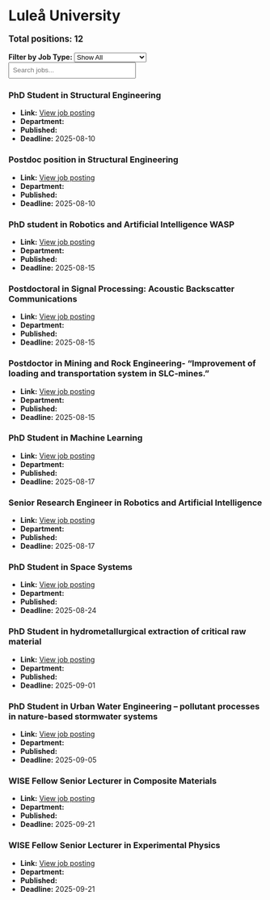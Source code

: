 # Luleå University
<p style="font-size: 1.2em; font-weight: bold;">Total positions: 12</p>


<div id="filters" style="margin: 1em 0;">
  <label for="filterType"><strong>Filter by Job Type:</strong></label>
  <select id="filterType" style="margin-right: 1em;">
    <option value="">Show All</option>
    <option value="PhD">PhD</option>
    <option value="Postdoc/Researcher">Postdoc/Researcher</option>
    <option value="Lecturer/Professor">Lecturer/Professor</option>
    <option value="Research Engineer">Research Engineer</option>    
    <option value="Other">Other</option>
  </select>
  <input type="text" id="jobFilter" placeholder="Search jobs..." style="padding: 0.5em; width: 50%;">
</div>

<div id="jobList">
<div class="job" data-type="None" style="margin-bottom: 1.5em;">

</div>

<div class="job" data-type="PhD" style="margin-bottom: 1.5em;">
<h3>PhD Student in Structural Engineering</h3>

- **Link:** [View job posting](https://www.ltu.se/en/about-ltu/work-at-ltu/vacant-positions#item-9223)
- **Department:** 
- **Published:** 
- **Deadline:** 2025-08-10

</div>

<div class="job" data-type="Postdoc/Researcher" style="margin-bottom: 1.5em;">
<h3>Postdoc position in Structural Engineering</h3>

- **Link:** [View job posting](https://www.ltu.se/en/about-ltu/work-at-ltu/vacant-positions#item-9245)
- **Department:** 
- **Published:** 
- **Deadline:** 2025-08-10

</div>

<div class="job" data-type="PhD" style="margin-bottom: 1.5em;">
<h3>PhD student in Robotics and Artificial Intelligence WASP</h3>

- **Link:** [View job posting](https://www.ltu.se/en/about-ltu/work-at-ltu/vacant-positions#item-9288)
- **Department:** 
- **Published:** 
- **Deadline:** 2025-08-15

</div>

<div class="job" data-type="Postdoc/Researcher" style="margin-bottom: 1.5em;">
<h3>Postdoctoral in Signal Processing: Acoustic Backscatter Communications</h3>

- **Link:** [View job posting](https://www.ltu.se/en/about-ltu/work-at-ltu/vacant-positions#item-9204)
- **Department:** 
- **Published:** 
- **Deadline:** 2025-08-15

</div>

<div class="job" data-type="Postdoc/Researcher" style="margin-bottom: 1.5em;">
<h3>Postdoctor in Mining and Rock Engineering- “Improvement of loading and transportation system in SLC-mines.”</h3>

- **Link:** [View job posting](https://www.ltu.se/en/about-ltu/work-at-ltu/vacant-positions#item-9274)
- **Department:** 
- **Published:** 
- **Deadline:** 2025-08-15

</div>

<div class="job" data-type="PhD" style="margin-bottom: 1.5em;">
<h3>PhD Student in Machine Learning</h3>

- **Link:** [View job posting](https://www.ltu.se/en/about-ltu/work-at-ltu/vacant-positions#item-9314)
- **Department:** 
- **Published:** 
- **Deadline:** 2025-08-17

</div>

<div class="job" data-type="Research Engineer" style="margin-bottom: 1.5em;">
<h3>Senior Research Engineer in Robotics and Artificial Intelligence</h3>

- **Link:** [View job posting](https://www.ltu.se/en/about-ltu/work-at-ltu/vacant-positions#item-9331)
- **Department:** 
- **Published:** 
- **Deadline:** 2025-08-17

</div>

<div class="job" data-type="PhD" style="margin-bottom: 1.5em;">
<h3>PhD Student in Space Systems</h3>

- **Link:** [View job posting](https://www.ltu.se/en/about-ltu/work-at-ltu/vacant-positions#item-9322)
- **Department:** 
- **Published:** 
- **Deadline:** 2025-08-24

</div>

<div class="job" data-type="PhD" style="margin-bottom: 1.5em;">
<h3>PhD Student in hydrometallurgical extraction of critical raw material</h3>

- **Link:** [View job posting](https://www.ltu.se/en/about-ltu/work-at-ltu/vacant-positions#item-9231)
- **Department:** 
- **Published:** 
- **Deadline:** 2025-09-01

</div>

<div class="job" data-type="PhD" style="margin-bottom: 1.5em;">
<h3>PhD Student in Urban Water Engineering – pollutant processes in nature-based stormwater systems</h3>

- **Link:** [View job posting](https://www.ltu.se/en/about-ltu/work-at-ltu/vacant-positions#item-9227)
- **Department:** 
- **Published:** 
- **Deadline:** 2025-09-05

</div>

<div class="job" data-type="Lecturer/Professor" style="margin-bottom: 1.5em;">
<h3>WISE Fellow Senior Lecturer in Composite Materials</h3>

- **Link:** [View job posting](https://www.ltu.se/en/about-ltu/work-at-ltu/vacant-positions#item-9189)
- **Department:** 
- **Published:** 
- **Deadline:** 2025-09-21

</div>

<div class="job" data-type="Lecturer/Professor" style="margin-bottom: 1.5em;">
<h3>WISE Fellow Senior Lecturer in Experimental Physics</h3>

- **Link:** [View job posting](https://www.ltu.se/en/about-ltu/work-at-ltu/vacant-positions#item-9216)
- **Department:** 
- **Published:** 
- **Deadline:** 2025-09-21
</div></div>

<script>
document.addEventListener("DOMContentLoaded", function () {
  const typeSelect = document.getElementById('filterType');
  const textInput = document.getElementById('jobFilter');
  const jobBlocks = document.querySelectorAll('.job');

  function updateDisplay() {
    const selected = typeSelect.value.toLowerCase();
    const query = textInput.value.toLowerCase();

    jobBlocks.forEach(job => {
      const jobType = (job.dataset.type || "").toLowerCase();
      const matchesType = !selected || jobType === selected;
      const matchesQuery = job.textContent.toLowerCase().includes(query);
      job.style.display = (matchesType && matchesQuery) ? '' : 'none';
    });
  }

  typeSelect.addEventListener('change', updateDisplay);
  textInput.addEventListener('input', updateDisplay);
});
</script>
